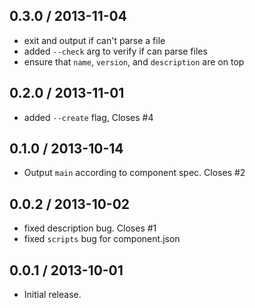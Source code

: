 0.3.0 / 2013-11-04
------------------
* exit and output if can't parse a file
* added `--check` arg to verify if can parse files
* ensure that `name`, `version`, and `description` are on top

0.2.0 / 2013-11-01
------------------
* added `--create` flag, Closes #4

0.1.0 / 2013-10-14
------------------
* Output `main` according to component spec. Closes #2

0.0.2 / 2013-10-02
------------------
* fixed description bug. Closes #1
* fixed `scripts` bug for component.json

0.0.1 / 2013-10-01
------------------
* Initial release.
